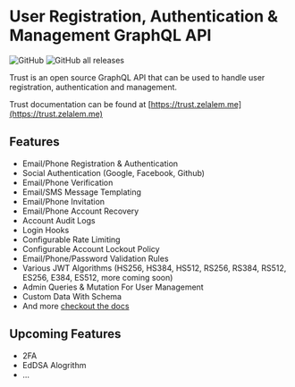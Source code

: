 # User Registration, Authentication & Management GraphQL API

![GitHub](https://img.shields.io/github/license/zolamk/trust?style=for-the-badge) ![GitHub all releases](https://img.shields.io/github/downloads/zolamk/trust/total?style=for-the-badge)

Trust is an open source GraphQL API that can be used to handle user registration, authentication and management.

Trust documentation can be found at [https://trust.zelalem.me](https://trust.zelalem.me)

## Features

- Email/Phone Registration & Authentication
- Social Authentication (Google, Facebook, Github)
- Email/Phone Verification
- Email/SMS Message Templating
- Email/Phone Invitation
- Email/Phone Account Recovery
- Account Audit Logs
- Login Hooks
- Configurable Rate Limiting
- Configurable Account Lockout Policy
- Email/Phone/Password Validation Rules
- Various JWT Algorithms (HS256, HS384, HS512, RS256, RS384, RS512, ES256, E384, ES512, more coming soon)
- Admin Queries & Mutation For User Management
- Custom Data With Schema
- And more [checkout the docs](https://trust.zelalem.me)

## Upcoming Features

- 2FA
- EdDSA Alogrithm
- ...